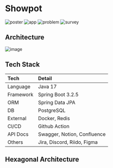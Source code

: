 # Showpot

![poster](https://github.com/user-attachments/assets/8b2a3abe-dd1f-4e1d-90a5-f618029f506a)
![app](https://github.com/user-attachments/assets/32885e0a-5a3d-4b60-8320-bbd8c1dd1bd4)
![problem](https://github.com/user-attachments/assets/72213b3c-e3a6-433d-b5bb-efeaa0dda203)
![survey](https://github.com/user-attachments/assets/1593677f-2b50-4bec-8a3d-7521902c5691)

## Architecture
![image](https://github.com/user-attachments/assets/66b2897a-6ae7-4651-b71b-d373db1d84ec)

## Tech Stack

|Tech|Detail|
|:------|:---|
|Language|Java 17|
|Framework|Spring Boot 3.2.5|
|ORM|Spring Data JPA|
|DB|PostgreSQL|
|External|Docker, Redis|
|CI/CD|Github Action|
|API Docs|Swagger, Notion, Confluence|
|Others|Jira, Discord, Riido, Figma|

## Hexagonal Architecture
